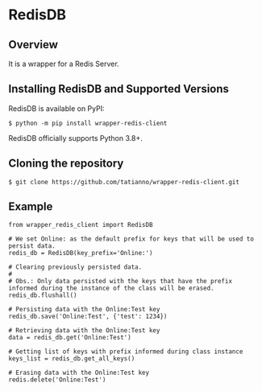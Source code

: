 #  RedisDB

## Overview

It is a wrapper for a Redis Server.


## Installing RedisDB and Supported Versions

RedisDB is available on PyPI:

`$ python -m pip install wrapper-redis-client`

RedisDB officially supports Python 3.8+.

## Cloning the repository

`$ git clone https://github.com/tatianno/wrapper-redis-client.git`

## Example


```
from wrapper_redis_client import RedisDB

# We set Online: as the default prefix for keys that will be used to persist data.
redis_db = RedisDB(key_prefix='Online:') 

# Clearing previously persisted data.
#
# Obs.: Only data persisted with the keys that have the prefix informed during the instance of the class will be erased.
redis_db.flushall()

# Persisting data with the Online:Test key
redis_db.save('Online:Test', {'test': 1234})

# Retrieving data with the Online:Test key
data = redis_db.get('Online:Test')

# Getting list of keys with prefix informed during class instance
keys_list = redis_db.get_all_keys()

# Erasing data with the Online:Test key
redis.delete('Online:Test')
```